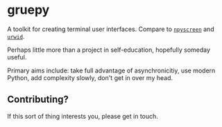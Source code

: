 # gruepy

A toolkit for creating terminal user interfaces. Compare to [`npyscreen`](https://code.google.com/p/npyscreen) and [`urwid`](https://github.com/wardi/urwid).

Perhaps little more than a project in self-education, hopefully someday useful.

Primary aims include: take full advantage of asynchronicitiy, use modern Python, add complexity slowly, don't get in over my head.

## Contributing?
If this sort of thing interests you, please get in touch.
